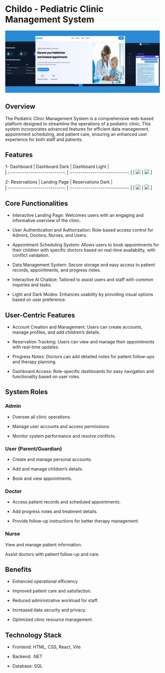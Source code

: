 # Childo - Pediatric Clinic Management System

![Clinic Dashboard](./public/layout.png "Landing Page of the Pediatric Clinic Management System")

## Overview

The Pediatric Clinic Management System is a comprehensive web-based platform designed to streamline the operations of a pediatric clinic. This system incorporates advanced features for efficient data management, appointment scheduling, and patient care, ensuring an enhanced user experience for both staff and patients.

## Features
1- Dashboard
   | Dashboard Dark | Dashboard Light |  
   | :----------------------------: | :-----------------------------: |
   | ![](https://github.com/user-attachments/assets/ac20da06-69ee-4407-94e4-c749830e339c) | ![](https://github.com/user-attachments/assets/56a2bd6f-a171-4151-a96e-f79b7e4355fe) |

2- Reservations
   | Landing Page | Reservations Dark |  
   | :----------------------------: | :-----------------------------: |
   | ![](https://github.com/user-attachments/assets/b04ed353-cb1a-410d-abb8-1489638fbd85) | ![](https://github.com/user-attachments/assets/5ccbbaf9-56c3-43c3-b4ed-92e6adaf7f71) |

## Core Functionalities

- Interactive Landing Page: Welcomes users with an engaging and informative overview of the clinic.

- User Authentication and Authorization: Role-based access control for Admins, Doctors, Nurses, and Users.

- Appointment Scheduling System: Allows users to book appointments for their children with specific doctors based on real-time availability, with conflict validation.
- Data Management System: Secure storage and easy access to patient records, appointments, and progress notes.

- Interactive AI Chatbot: Tailored to assist users and staff with common inquiries and tasks.

- Light and Dark Modes: Enhances usability by providing visual options based on user preference.

## User-Centric Features

- Account Creation and Management: Users can create accounts, manage profiles, and add children’s details.

- Reservation Tracking: Users can view and manage their appointments with real-time updates.

- Progress Notes: Doctors can add detailed notes for patient follow-ups and therapy planning.

- Dashboard Access: Role-specific dashboards for easy navigation and functionality based on user roles.

## System Roles

### Admin

- Oversee all clinic operations.

- Manage user accounts and access permissions.

- Monitor system performance and resolve conflicts.

### User (Parent/Guardian)

- Create and manage personal accounts.

- Add and manage children’s details.

- Book and view appointments.

### Doctor

- Access patient records and scheduled appointments.

- Add progress notes and treatment details.

- Provide follow-up instructions for better therapy management.

### Nurse

View and manage patient information.

Assist doctors with patient follow-up and care.

## Benefits

- Enhanced operational efficiency.

- Improved patient care and satisfaction.

- Reduced administrative workload for staff.

- Increased data security and privacy.

- Optimized clinic resource management.

## Technology Stack

- Frontend: HTML, CSS, React, Vite

- Backend: .NET

- Database: SQL
